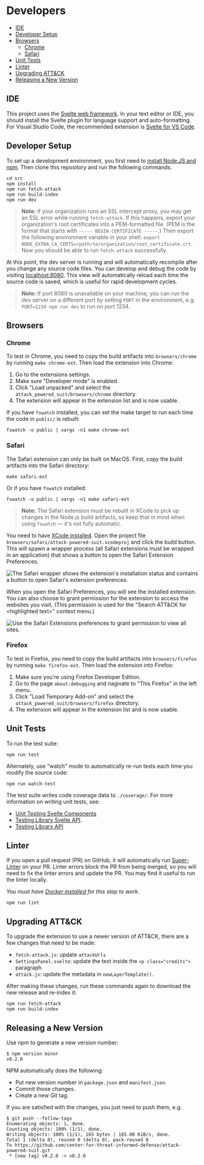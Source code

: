 # Developers

- [IDE](#ide)
- [Developer Setup](#developer-setup)
- [Browsers](#browsers)
  - [Chrome](#chrome)
  - [Safari](#safari)
- [Unit Tests](#unit-tests)
- [Linter](#linter)
- [Upgrading ATT\&CK](#upgrading-attck)
- [Releasing a New Version](#releasing-a-new-version)

## IDE

This project uses the [Svelte web framework](https://svelte.dev/). In your text
editor or IDE, you should install the Svelte plugin for language support and
auto-formatting. For Visual Studio Code, the recommended extension is [Svelte
for VS
Code](https://marketplace.visualstudio.com/items?itemName=svelte.svelte-vscode).

## Developer Setup

To set up a development environment, you first need to [install Node.JS and
npm](https://docs.npmjs.com/downloading-and-installing-node-js-and-npm). Then
clone this repository and run the following commands.

```shell
cd src
npm install
npm run fetch-attack
npm run build-index
npm run dev
```

> **Note:** if your organization runs an SSL intercept proxy, you may get an SSL
> error while running `fetch-attack`. If this happens, export your
> organization's root certificates into a PEM-formatted file. (PEM is the format
> that starts with `----- BEGIN CERTIFICATE -----`.) Then export the following
> environment variable in your shell: `export
> NODE_EXTRA_CA_CERTS=/path/to/organization/root_certificate.crt`. Now you
> should be able to run `fetch-attack` successfully.

At this point, the dev server is running and will automatically recompile after
you change any source code files. You can develop and debug the code by visiting
[localhost:8080](http://localhost:8080). This view will automatically reload
each time the source code is saved, which is useful for rapid development
cycles.

> **Note:** If port 8080 is unavailable on your machine, you can run the dev
> server on a different port by setting `PORT` in the environment, e.g.
> `PORT=1234 npm run dev` to run on port 1234.

## Browsers

### Chrome

To test in Chrome, you need to copy the build artifacts into `browsers/chrome` by
running `make chrome-ext`. Then load the extension into Chrome:

1. Go to the extensions settings.
2. Make sure "Developer mode" is enabled.
3. Click "Load unpacked" and select the `attack_powered_suit/browsers/chrome` directory.
4. The extension will appear in the extension list and is now usable.

If you have `fswatch` installed, you can set the make target to run each time the code
in `public/` is rebuilt:

```
fswatch -o public | xargs -n1 make chrome-ext
```

### Safari

The Safari extension can only be built on MacOS. First, copy the build artifacts
into the Safari directory:

```
make safari-ext
```

Or if you have `fswatch` installed:

```
fswatch -o public | xargs -n1 make safari-ext
```

> **Note:** The Safari extension must be rebuilt in XCode to pick up changes in the
> Node.js build artifacts, so keep that in mind when using `fswatch` &mdash; it's not
> fully automatic.

You need to have [XCode installed](https://developer.apple.com/xcode/resources/). Open
the project file `browsers/safari/attack-powered-suit.xcodeproj` and click the build
button. This will spawn a wrapper process (all Safari extensions must be wrapped in an
application) that shows a button to open the Safari Extension Preferences.

![The Safari wrapper shows the extension's installation status and contains a button to
open Safari's extension preferences.](safari-wrapper.png)

When you open the Safari Preferences, you will see the installed extension. You can also
choose to grant permission for the extension to access the websites you visit. (This
permission is used for the "Search ATT&CK for &lt;highlighted text&gt;" context menu.)

![Use the Safari Extensions preferences to grant permission to view all
sites.](safari-permissions.png)

### Firefox

To test in Firefox, you need to copy the build artifacts into `browsers/firefox` by
running `make firefox-ext`. Then load the extension into Firefox:

1. Make sure you're using Firefox Developer Edition.
2. Go to the page `about:debugging` and nagivate to "This Firefox" in the left menu.
3. Click "Load Temporary Add-on" and select the `attack_powered_suit/browsers/firefox` directory.
4. The extension will appear in the extension list and is now usable.

## Unit Tests

To run the test suite:

```shell
npm run test
```

Alternately, use "watch" mode to automatically re-run tests each time you modify
the source code:

```shell
npm run watch-test
```

The test suite writes code coverage data to `./coverage/`. For more information
on writing unit tests, see:

* [Unit Testing Svelte
  Components](https://sveltesociety.dev/recipes/testing-and-debugging/unit-testing-svelte-component/)
* [Testing Library Svelte
  API](https://testing-library.com/docs/svelte-testing-library/api).
* [Testing Library
  API](https://testing-library.com/docs/queries/about/#types-of-queries)

## Linter

If you open a pull request (PR) on GitHub, it will automatically run
[Super-Linter](https://github.com/github/super-linter) on your PR. Linter errors
block the PR from being merged, so you will need to fix the linter errors and
update the PR. You may find it useful to run the linter locally.

*You must have [Docker installed](https://docs.docker.com/engine/install/) for
this step to work.*

```shell
npm run lint
```

## Upgrading ATT&CK

To upgrade the extension to use a newer version of ATT&CK, there are a few
changes that need to be made:

* `fetch-attack.js`: update `attackUrls`
* `SettingsPanel.svelte`: update the text inside the `<p class="credits">`
  paragraph
* `attack.js`: update the metadata in `newLayerTemplate()`.

After making these changes, run these commands again to download the new release
and re-index it:

```shell
npm run fetch-attack
npm run build-index
```

## Releasing a New Version

Use npm to generate a new version number:

```shell
$ npm version minor
v0.2.0
```

NPM automatically does the following:

* Put new version number in `package.json` and `manifest.json`.
* Commit those changes.
* Create a new Git tag.

If you are satisfied with the changes, you just need to push them, e.g.

```shell
$ git push --follow-tags
Enumerating objects: 1, done.
Counting objects: 100% (1/1), done.
Writing objects: 100% (1/1), 165 bytes | 165.00 KiB/s, done.
Total 1 (delta 0), reused 0 (delta 0), pack-reused 0
To https://github.com/center-for-threat-informed-defense/attack-powered-suit.git
 * [new tag] v0.2.0 -> v0.2.0
```
